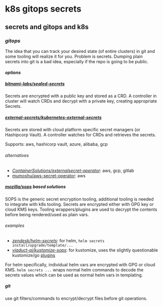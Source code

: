 # k8s gitops secrets

## secrets and gitops and k8s

### _gitops_

The idea that you can track your desired state
(of entire clusters) in git and some tooling will realize it for you.
Problem is secrets.
Dumping plain secrets into git is a bad idea,
especially if the repo is going to be public.

#### _options_

##### [_bitnami-labs/sealed-secrets_](https://github.com/bitnami-labs/sealed-secrets)

Secrets are encrypted with a public key and stored as a CRD.
A controller in cluster will watch CRDs and decrypt with a private key,
creating appropriate Secrets.

##### [_external-secrets/kubernetes-external-secrets_](https://github.com/external-secrets/kubernetes-external-secrets)

Secrets are stored with cloud platform specific secret managers (or Hashipcorp Vault).
A controller watches for CRDs and retrieves the secrets.

Supports: aws, hashicorp vault, azure, alibaba, gcp

###### _alternatives_

- [_ContainerSolutions/externalsecret-operator_](https://github.com/ContainerSolutions/externalsecret-operator): aws, gcp, gitlab
- [mumoshu/aws-secret-operator](https://github.com/mumoshu/aws-secret-operator): aws

##### [_mozilla/sops_](https://github.com/mozilla/sops) based solutions

SOPS is the generic secret encryption tooling,
additional tooling is needed to integrate with k8s tooling.
Secrets are encrypted either with GPG key or cloud KMS keys.
Tooling wrappers/plugins are used to decrypt the contents
before being rendered/used as plain vars.

###### _examples_

- [_zendesk/helm-secrets_](https://github.com/zendesk/helm-secrets): for helm, `helm secrets install/upgrade/template/...`
- [_viaduct-ai/kustomize-sops_](https://github.com/viaduct-ai/kustomize-sops#argo-cd-integration): for kustomize, uses the slightly questionable kustomize/go [plugins](https://github.com/kubernetes-sigs/kustomize/blob/master/examples/secretGeneratorPlugin.md)

For helm specifically,
individual helm vars are encrypted with GPG or cloud KMS.
`helm secrets ...` wraps normal helm commands to decode the secrets values
which can be used as normal helm vars in templating.

##### git

use git filters/commands to encrypt/decrypt files before git operations.
